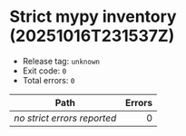 # Strict mypy inventory (20251016T231537Z)

- Release tag: `unknown`
- Exit code: `0`
- Total errors: `0`

| Path | Errors |
| --- | ---: |
| _no strict errors reported_ | 0 |
